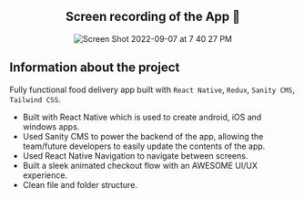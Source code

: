 <div align="center">

<h2>Screen recording of the App 📸</h2>

![Screen Shot 2022-09-07 at 7 40 27 PM](https://user-images.githubusercontent.com/61883762/189001527-ce5f05b5-d023-42d7-9339-e1cb43901cdc.png)


</div>


## Information about the project

Fully functional food delivery app built with `React Native`, `Redux`, `Sanity CMS`, `Tailwind CSS`.
<ul>
<li>Built with React Native which is used to create android, iOS and windows apps.</li>
<li>Used Sanity CMS to power the backend of the app, allowing the team/future developers to easily update the contents of the app.</li>
<li>Used React Native Navigation to navigate between screens.</li>
<li>Built a sleek animated checkout flow with an AWESOME UI/UX experience.</li>
<li> Clean file and folder structure.</li>
</ul>
